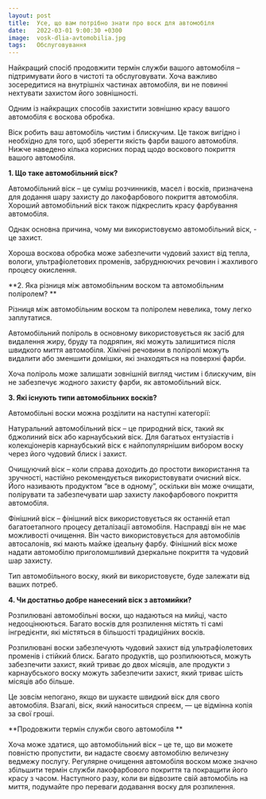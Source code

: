 ```yaml
---
layout: post
title:  Усе, що вам потрібно знати про воск для автомобіля
date:   2022-03-01 9:00:30 +0300
image:  vosk-dlia-avtomobilia.jpg
tags:   Обслуговування
---
```

Найкращий спосіб продовжити термін служби вашого автомобіля – підтримувати його в чистоті та обслуговувати. Хоча важливо зосередитися на внутрішніх частинах автомобіля, ви не повинні нехтувати захистом його зовнішності. 

Одним із найкращих способів захистити зовнішню красу вашого автомобіля є воскова обробка. 

Віск робить ваш автомобіль чистим і блискучим. Це також вигідно і необхідно для того, щоб зберегти якість фарби вашого автомобіля. Нижче наведено кілька корисних порад щодо воскового покриття вашого автомобіля. 

**1. Що таке автомобільний віск?** 

Автомобільний віск – це суміш розчинників, масел і восків, призначена для додання шару захисту до лакофарбового покриття автомобіля. Хороший автомобільний віск також підкреслить красу фарбування автомобіля. 

Однак основна причина, чому ми використовуємо автомобільний віск, - це захист. 

Хороша воскова обробка може забезпечити чудовий захист від тепла, вологи, ультрафіолетових променів, забруднюючих речовин і жахливого процесу окислення. 

**2. Яка різниця між автомобільним воском та автомобільним поліролем? **

Різниця між автомобільним воском та поліролем невелика, тому легко заплутатися. 

Автомобільний поліроль в основному використовується як засіб для видалення жиру, бруду та подряпин, які можуть залишитися після швидкого миття автомобіля. Хімічні речовини в поліролі можуть видалити або зменшити домішки, які знаходяться на поверхні фарби. 

Хоча поліроль може залишати зовнішній вигляд чистим і блискучим, він не забезпечує жодного захисту фарби, як автомобільний віск. 

**3. Які існують типи автомобільних восків?** 

Автомобільні воски можна розділити на наступні категорії:

Натуральний автомобільний віск – це природний віск, такий як бджолиний віск або карнаубський віск. Для багатьох ентузіастів і колекціонерів карнаубський віск є найпопулярнішим вибором воску через його чудовий блиск і захист.

Очищуючий віск – коли справа доходить до простоти використання та зручності, настійно рекомендується використовувати очисний віск. Його називають продуктом “все в одному”, оскільки він може очищати, полірувати та забезпечувати шар захисту лакофарбового покриття автомобіля.

Фінішний віск – фінішний віск використовується як останній етап багатоетапного процесу деталізації автомобіля. Насправді він не має можливості очищення. Він часто використовується для автомобілів автосалонів, які мають майже ідеальну фарбу. Фінішний віск може надати автомобілю приголомшливий дзеркальне покриття та чудовий шар захисту. 

Тип автомобільного воску, який ви використовуєте, буде залежати від ваших потреб. 

**4. Чи достатньо добре нанесений віск з автомийки?** 

Розпилювані автомобільні воски, що надаються на мийці, часто недооцінюються. Багато восків для розпилення містять ті самі інгредієнти, які містяться в більшості традиційних восків. 

Розпилювані воски забезпечують чудовий захист від ультрафіолетових променів і стійкий блиск. Багато продуктів, що розпилюються, можуть забезпечити захист, який триває до двох місяців, але продукти з карнаубського воску можуть забезпечити захист, який триває шість місяців або більше. 

Це зовсім непогано, якщо ви шукаєте швидкий віск для свого автомобіля. Взагалі, віск, який наноситься спреєм, — це відмінна копія за свої гроші. 

**Продовжити термін служби свого автомобіля **

Хоча може здатися, що автомобільний віск – це те, що ви можете повністю пропустити, ви надасте своєму автомобілю величезну ведмежу послугу. Регулярне очищення автомобіля воском може значно збільшити термін служби лакофарбового покриття та покращити його красу з часом. Наступного разу, коли ви відвозите свій автомобіль на миття, подумайте про переваги додавання воску для розпилення.